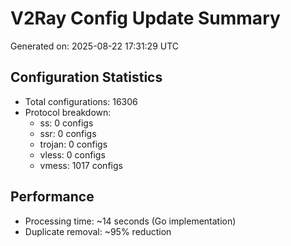 # V2Ray Config Update Summary
Generated on: 2025-08-22 17:31:29 UTC

## Configuration Statistics
- Total configurations: 16306
- Protocol breakdown:
  - ss: 0 configs
  - ssr: 0 configs
  - trojan: 0 configs
  - vless: 0 configs
  - vmess: 1017 configs

## Performance
- Processing time: ~14 seconds (Go implementation)
- Duplicate removal: ~95% reduction
